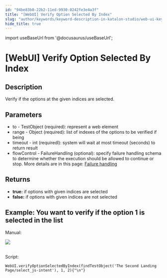 ```yaml
---
id: "94be83b0-22b2-11ed-9930-0242fe3e4a3f"
title: "[WebUI] Verify Option Selected By Index"
slug: "author/keywords/keyword-description-in-katalon-studio/web-ui-keywords/webui-verify-option-selected-by-index"
hide_title: true
---
```

import useBaseUrl from '@docusaurus/useBaseUrl';


# <a id="id_0" class="anchor_top_offset"/><a id="ariaid-title1" class="anchor_top_offset"/>[WebUI] Verify Option Selected By Index


## <a id="id_0__id" class="anchor_top_offset"/>Description

              
<p xmlns="http://www.w3.org/1999/xhtml" className="p">   Verify if the options at the given indices are   selected. </p> 
                  

## Parameters

<div xmlns="http://www.w3.org/1999/xhtml" className="p"><ul className="ul"><li className="li">to - TestObject (required): represent a web element</li><li className="li">range - Object (required): list of indexes of the options to be
      verified if being</li><li className="li">timeout - int (requiredl): system will wait at most timeout
      (seconds) to return result</li><li className="li">flowControl - FailureHandling (optional): specify failure
      handling schema to determine whether the execution should be
      allowed to continue or stop. More details are in this page: <a className="xref" href="/maintain/configure-failure-handling-settings-in-katalon-studio">Failure handling</a>
    </li></ul></div>

## <a id="id_0__id_1" class="anchor_top_offset"/>Returns

              
<ul xmlns="http://www.w3.org/1999/xhtml" className="ul"><li className="li">     <strong className="ph b">true:</strong> if options with given indices are     selected</li><li className="li">     <strong className="ph b">false:</strong> if options with given indices     are not selected</li></ul> 
      

## <a id="id_0__id_2" class="anchor_top_offset"/>Example: You want to verify if the option 1 is selected in the         list

              
<p xmlns="http://www.w3.org/1999/xhtml" className="p">Manual: </p> 
      
<p xmlns="http://www.w3.org/1999/xhtml" className="p">   <img className="image" src={useBaseUrl("https://github.com/katalon-studio/docs-images/raw/master/katalon-studio/docs/webui-verify-option-selected-by-index/image2016-8-15-193A283A13.png")} /><br /><br /> </p> 
      
<p xmlns="http://www.w3.org/1999/xhtml" className="p">Script:</p> 
              
<pre xmlns="http://www.w3.org/1999/xhtml" className="pre codeblock"><code>WebUI.verifyOptionSelectedByIndex(findTestObject('The Second Landing Page/select_js-intent'), 1, 2){"\n"}</code></pre> 
            
